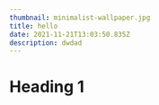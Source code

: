 ```yaml
---
thumbnail: minimalist-wallpaper.jpg
title: hello
date: 2021-11-21T13:03:50.835Z
description: dwdad
---
```

# Heading 1